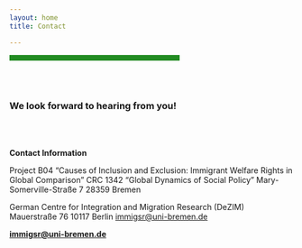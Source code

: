 ```yaml
---
layout: home
title: Contact

---
```

<hr width="60%" style="height: 10px; background-color: #228b22; border-radius: 0;" align="center">
<br><br>
<h3> We look forward to hearing from you!</h3>
<br><br>

**Contact Information**

Project B04 “Causes of Inclusion and Exclusion: Immigrant Welfare Rights in Global Comparison”
CRC 1342 “Global Dynamics of Social Policy”
Mary-Somerville-Straße 7
28359 Bremen


German Centre for Integration and Migration Research (DeZIM)
Mauerstraße 76
10117 Berlin
immigsr@uni-bremen.de

**immigsr@uni-bremen.de**

<br>
<br>

